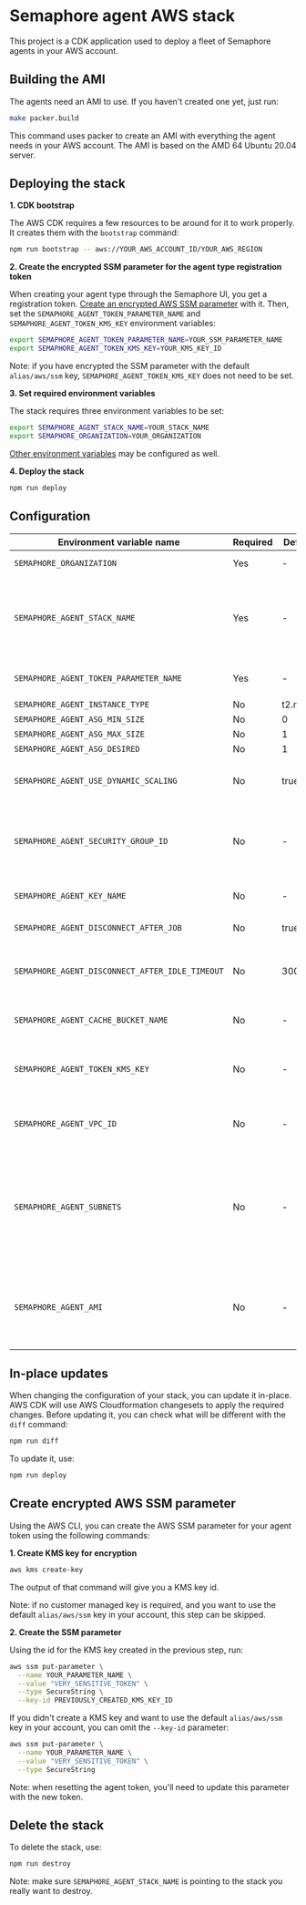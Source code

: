 # Semaphore agent AWS stack

This project is a CDK application used to deploy a fleet of Semaphore agents in your AWS account.

## Building the AMI

The agents need an AMI to use. If you haven't created one yet, just run:

```bash
make packer.build
```

This command uses packer to create an AMI with everything the agent needs in your AWS account. The AMI is based on the AMD 64 Ubuntu 20.04 server.

## Deploying the stack

<b>1. CDK bootstrap</b>

The AWS CDK requires a few resources to be around for it to work properly. It creates them with the `bootstrap` command:

```bash
npm run bootstrap -- aws://YOUR_AWS_ACCOUNT_ID/YOUR_AWS_REGION
```

<b>2. Create the encrypted SSM parameter for the agent type registration token</b>

When creating your agent type through the Semaphore UI, you get a registration token. [Create an encrypted AWS SSM parameter](#create-encrypted-aws-ssm-parameter) with it. Then, set the `SEMAPHORE_AGENT_TOKEN_PARAMETER_NAME` and `SEMAPHORE_AGENT_TOKEN_KMS_KEY` environment variables:

```bash
export SEMAPHORE_AGENT_TOKEN_PARAMETER_NAME=YOUR_SSM_PARAMETER_NAME
export SEMAPHORE_AGENT_TOKEN_KMS_KEY=YOUR_KMS_KEY_ID
```

Note: if you have encrypted the SSM parameter with the default `alias/aws/ssm` key, `SEMAPHORE_AGENT_TOKEN_KMS_KEY` does not need to be set.

<b>3. Set required environment variables</b>

The stack requires three environment variables to be set:

```bash
export SEMAPHORE_AGENT_STACK_NAME=YOUR_STACK_NAME
export SEMAPHORE_ORGANIZATION=YOUR_ORGANIZATION
```

[Other environment variables](#configuration) may be configured as well.

<b>4. Deploy the stack</b>

```bash
npm run deploy
```

## Configuration

| Environment variable name                       | Required | Default  | Description |
|-------------------------------------------------|----------|----------|-------------|
| `SEMAPHORE_ORGANIZATION`                        | Yes      | -        | The name of your Semaphore organization. |
| `SEMAPHORE_AGENT_STACK_NAME`                    | Yes      | -        | The name of the stack. This will end up being used as the Cloudformation stack name, and as a prefix to name all the resources of the stack. When deploying multiple stacks for multiple agent types, different stack names are required |
| `SEMAPHORE_AGENT_TOKEN_PARAMETER_NAME`          | Yes      | -        | The AWS SSM parameter name containing the Semaphore agent registration token |
| `SEMAPHORE_AGENT_INSTANCE_TYPE`                 | No       | t2.micro | Instance type used for the agents |
| `SEMAPHORE_AGENT_ASG_MIN_SIZE`                  | No       | 0        | Minimum size for the asg |
| `SEMAPHORE_AGENT_ASG_MAX_SIZE`                  | No       | 1        | Maximum size for the asg |
| `SEMAPHORE_AGENT_ASG_DESIRED`                   | No       | 1        | Desired capacity for the asg |
| `SEMAPHORE_AGENT_USE_DYNAMIC_SCALING`           | No       | true     | Whether to use a lambda to dynamically scale the number of agents in the auto scaling group based on the job demand |
| `SEMAPHORE_AGENT_SECURITY_GROUP_ID`             | No       | -        | Security group id to use for agent instances. If not specified, a security group will be created with (1) an egress rule allowing all outbound traffic and (2) an ingress rule for SSH, if `SEMAPHORE_AGENT_KEY_NAME` is specified. |
| `SEMAPHORE_AGENT_KEY_NAME`                      | No       | -        | Key name to access agents through SSH. If not specified, no SSH inbound access is allowed |
| `SEMAPHORE_AGENT_DISCONNECT_AFTER_JOB`          | No       | true     | If the agent should shutdown or not after completing a job |
| `SEMAPHORE_AGENT_DISCONNECT_AFTER_IDLE_TIMEOUT` | No       | 300      | Number of seconds of idleness after which the agent will shutdown. Note: setting this to 0 will disable the scaling down behavior of the stack, since the agents won't shutdown due to idleness. |
| `SEMAPHORE_AGENT_CACHE_BUCKET_NAME`             | No       | -        | Existing S3 bucket name to use for caching. If this is not set, the cache CLI won't work. |
| `SEMAPHORE_AGENT_TOKEN_KMS_KEY`                 | No       | -        | KMS key id used to encrypt and decrypt `SEMAPHORE_AGENT_TOKEN_PARAMETER_NAME`. If nothing is given, the default `alias/aws/ssm` key is assumed. |
| `SEMAPHORE_AGENT_VPC_ID`                        | No       | -        | The id of an existing VPC to use when launching agent instances. By default, it is blank, and the default VPC on your AWS account will be used. |
| `SEMAPHORE_AGENT_SUBNETS`                       | No       | -        | Comma-separated list of existing VPC subnet ids where EC2 instances will run. This is required when using `SEMAPHORE_AGENT_VPC_ID`. If `SEMAPHORE_AGENT_SUBNETS` is set, but `SEMAPHORE_AGENT_VPC_ID` is blank, the subnets will be ignored, and the default VPC will be used. Private and public subnets are possible, but isolated subnets cannot be used. |
| `SEMAPHORE_AGENT_AMI`                           | No       | -        | The AMI used for all the instances. If empty, the stack will use the default AMIs, by looking them up by their name. If the default AMI isn't enough, you can use your own AMIs, but they need to be based off of the stack's default AMI. |

## In-place updates

When changing the configuration of your stack, you can update it in-place. AWS CDK will use AWS Cloudformation changesets to apply the required changes. Before updating it, you can check what will be different with the `diff` command:

```bash
npm run diff
```

To update it, use:

```bash
npm run deploy
```

## Create encrypted AWS SSM parameter

Using the AWS CLI, you can create the AWS SSM parameter for your agent token using the following commands:

<b>1. Create KMS key for encryption</b>

```bash
aws kms create-key
```

The output of that command will give you a KMS key id.

Note: if no customer managed key is required, and you want to use the default `alias/aws/ssm` key in your account, this step can be skipped.

<b>2. Create the SSM parameter</b>

Using the id for the KMS key created in the previous step, run:

```bash
aws ssm put-parameter \
  --name YOUR_PARAMETER_NAME \
  --value "VERY_SENSITIVE_TOKEN" \
  --type SecureString \
  --key-id PREVIOUSLY_CREATED_KMS_KEY_ID
```

If you didn't create a KMS key and want to use the default `alias/aws/ssm` key in your account, you can omit the `--key-id` parameter:

```bash
aws ssm put-parameter \
  --name YOUR_PARAMETER_NAME \
  --value "VERY_SENSITIVE_TOKEN" \
  --type SecureString
```

Note: when resetting the agent token, you'll need to update this parameter with the new token.

## Delete the stack

To delete the stack, use:

```bash
npm run destroy
```

Note: make sure `SEMAPHORE_AGENT_STACK_NAME` is pointing to the stack you really want to destroy.
